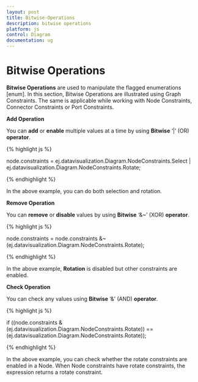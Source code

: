 ```yaml
---
layout: post
title: Bitwise-Operations
description: bitwise operations
platform: js
control: Diagram
documentation: ug
---
```


# Bitwise Operations

**Bitwise Operations** are used to manipulate the flagged enumerations \[enum\]. In this section, Bitwise Operations are illustrated using Graph Constraints. The same is applicable while working with Node Constraints, Connector Constraints or Port Constraints.

**Add Operation**

You can **add** or **enable** multiple values at a time by using **Bitwise** ‘\|’ (OR) **operator**.

{% highlight js %}

node.constraints = ej.datavisualization.Diagram.NodeConstraints.Select | ej.datavisualization.Diagram.NodeConstraints.Rotate;

{% endhighlight %}

In the above example, you can do both selection and rotation.

**Remove Operation**

You can **remove** or **disable** values by using **Bitwise** ‘&\~’ (XOR) **operator**.

{% highlight js %}

node.constraints = node.constraints &~ (ej.datavisualization.Diagram.NodeConstraints.Rotate);

{% endhighlight %}

In the above example, **Rotation** is disabled but other constraints are enabled.

**Check Operation** 

You can check any values using **Bitwise** ‘&’ (AND) **operator**.

{% highlight js %}

if ((node.constraints & (ej.datavisualization.Diagram.NodeConstraints.Rotate)) == (ej.datavisualization.Diagram.NodeConstraints.Rotate));

{% endhighlight %}

In the above example, you can check whether the rotate constraints are enabled in a Node. When Node constraints have rotate constraints, the expression returns a rotate constraint.
